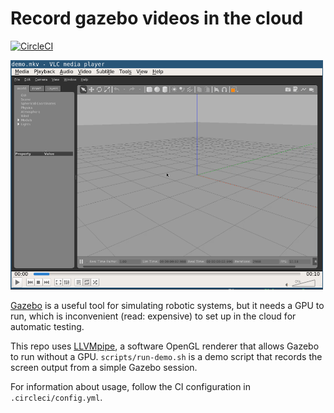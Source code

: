 Record gazebo videos in the cloud
=================================

[![CircleCI](https://circleci.com/gh/nicolov/gazebo-headless-docker.svg?style=svg)](https://circleci.com/gh/nicolov/gazebo-headless-docker)

<img src="https://github.com/nicolov/gazebo-headless-docker/raw/master/screenshot.png" width="500" style="text-align: center"/>

[Gazebo](http://gazebosim.org/) is a useful tool for simulating robotic systems,
but it needs a GPU to run, which is inconvenient (read: expensive) to set up
in the cloud for automatic testing.

This repo uses [LLVMpipe](https://www.mesa3d.org/llvmpipe.html), a
software OpenGL renderer that allows Gazebo to run without a GPU. `scripts/run-demo.sh`
is a demo script that records the screen output from a simple Gazebo session.

For information about usage, follow the CI configuration in `.circleci/config.yml`.
